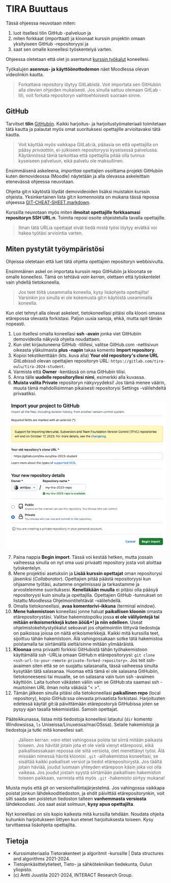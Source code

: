 # TIRA Buuttaus

Tässä ohjeessa neuvotaan miten:

1. luot itsellesi tilin GitHub -palveluun ja
1. miten forkkaat (importtaat) ja kloonaat kurssin projektin omaan yksityiseen GitHub -repositoryysi ja
1. saat sen omalle koneellesi työskentelyä varten.

Ohjeessa oletetaan että olet jo asentanut [kurssin työkalut](TOOLS.markdown) koneellesi.

Työkalujen **asennus- ja käyttöönottodemon** näet Moodlessa olevan videolinkin kautta.

> Forkattava repository löytyy GitLabistä. Voit importata sen GitHubiin alla olevien ohjeiden mukaisesti. Jos sinulla sattuu olemaan GitLab -tili, voit forkata repositoryn vaihtoehtoisesti suoraan sinne.

## GitHub 

Tarvitset **tilin** [GitHubiin](https://github.com). Kaikki harjoitus- ja harjoitustyömateriaali toimitetaan tätä kautta ja palautat myös omat suorituksesi opettajille arvioitavaksi tätä kautta. 

> Voit käyttää myös vaikkapa GitLab:iä, pääasia on että opettajilla on pääsy *privaattiin*, ei-julkiseen repositoryysi kyseisessä palvelussa. Käytännössä tämä tarkoittaa että opettajilla pitää olla tunnus kyseiseen palveluun, eikä palvelu ole maksullinen. 

Ensimmäisenä askeleena, *importtaa* opettajien osoittama projekti GitHubiin kuten demovideossa (Moodle) näytetään ja alla olevassa askeleittain etenevässä ohjeessa neuvotaan.

Ohjeita git:n käytöstä löydät demovideoiden lisäksi muistakin kurssin ohjeista. Yksinkertainen lista git:n komennoista on mukana tässä repossa ohjeessa [GIT-CHEAT-SHEET.markdown](GIT-CHEAT-SHEET.markdown).

Kurssilla neuvotaan myös miten **ilmoitat opettajille forkkaamasi repositoryn SSH URL:n**. Toimita reposi osoite ohjeistetulla tavalla opettajille. 

> Ilman tätä URLia opettajat eivät tiedä mistä työsi löytyy eivätkä voi hakea työtäsi arviointia varten.

## Miten pystytät työympäristösi

Ohjeissa oletetaan että luet tätä ohjetta opettajien repositoryn webbisivulta.

Ensimmäinen askel on importata kurssin repo GitHubiin ja kloonata se omalle koneellesi. Tämä on tehtävä *vain kerran*, olettaen että työskentelet vain yhdellä tietokoneella.

> Jos teet töitä useammalla koneella, kysy lisäohjeita opettajilta! Varsinkin jos sinulla ei ole kokemusta git:n käytöstä useammalla koneella.

Kun olet tehnyt alla olevat askeleet, tietokoneellasi pitäisi olla klooni omassa etärepossa olevasta forkistasi. Paljon uusia sanoja, ehkä, mutta opit tämän nopeasti.

1. Luo itsellesi omalla koneellasi **ssh -avain**  jonka viet GitHubiin demovideolla näkyviä ohjeita noudattaen.
2. Kun olet kirjautuneena GitHub -tilillesi, valitse GitHub.com -nettisivun oikeasta yläkulmasta **plus -napin** takaa komento **Import repository**. 
3. Kopioi tekstikenttään (kts. kuva alla) **Your old repository's clone URL** *GitLabissä* olevan opettajien repositoryn URL: `https://gitlab.com/tira-oulu/tira-2024-student`.
4. Varmista että **Owner** -kentässä on oma GitHubin tilisi. 
5. Anna tälle **uudelle repositoryllesi nimi**, esimerkki alla kuvassa.
6. **Muista valita Private** repositoryn näkyvyydeksi! Jos tämä menee väärin, muuta tämä mahdollisimman pikaisesti repositorysi Settings -välilehdeltä privaatiksi.

![Kuva GitHubin import repository](setup-import-repo-to-github.png)

7. Paina nappia **Begin import**. Tässä voi kestää hetken, mutta jossain vaiheessa sinulla on nyt oma uusi privaatti repository josta voit aloittaa työskentelyn.
8. Mene projektisi asetuksiin ja **Lisää kurssin opettajat** oman repositorysi jäseniksi (*Collaborator*). Opettajien pitää päästä repositoryysi kun ohjaamme työtäsi, autamme ongelmissasi ja tarkastamme ja arvostelemme suorituksesi. **Kenelläkään muulla** ei pitäisi olla pääsyä repositoryysi kuin sinulla ja opettajilla. Opettajien GitHub -tunnukset on listattu Moodlessa Ohjelmointitehtävät -välilehdellä.
9. Omalla tietokoneellasi, **avaa komentorivi-ikkuna** (terminal window).
10. **Mene hakemistoon** koneellasi jonne haluat **paikallisen kloonin** omasta etärepositorystäsi. Valitse hakemistopolku jossa **ei ole välilyöntejä tai mitään erikoismerkkejä kuten äöü&*! ja niin edelleen**. Useat ohjelmistokehitystyökalut sekoavat jos ohjelmointiin liittyviä tiedostoja on paikoissa joissa on näitä erikoismerkkejä. Kaikki mitä kurssilla teet, sijoittuu tähän hakemistoon. Älä vahingossakaan sotke tätä hakemistoa poistamalla tai siirtämällä sieltä/sinne mitään ylimääräistä.
11. **Kloonaa** oma privaatti forkkisi GitHubistä tähän työhakemistoon käyttämällä ssh -URLia omaan GitHub:n etärepositoryysi: `git clone <ssh-url-to-your-remote-private-forked-repository>`. Jos teit ssh-avaimen siten että se on suojattu salasanalla, tässä vaiheessa sinulta kysytään tätä salasanaa. Huomaa että tämä ei ole salasana GitHubiin, tietokoneeseesi tai muualle, se on salasana vain tuon ssh -avaimen käyttöön. Laita tuohon väkästen väliin vain se GitHub:sta saamasi ssh -muotoinen URL ilman noita väkäsiä "< >".
12. Tämän jälkeen sinulla pitäisi olla tietokoneellasi **paikallinen repo** (local repository), kopio GitHub:ssa olevasta privaatista forkistasi. Harjoitusten edetessä käytät git:iä päivittämään etärepostoryä GitHubissa joten se pysyy ajan tasalla tekemisistäsi. Samoin opettajat.


Pääteikkunassa, listaa mitä tiedostoja koneellesi latautui (`dir` komento Windowsissa, `ls` Unixeissa/Linuxeissa/macOSssa). Selaile hakemistoja ja tiedostoja ja tutki mitä koneellesi sait.

> Jälleen kerran: *varo* ettet vahingossa poista tai siirrä mitään paikasta toiseen. Jos hävität jotain jota et ole vielä vienyt etärepoosi, eikä paikallisessakaan repossa ole siitä versiota, olet menettänyt työsi. Älä missään nimessä hävitä kloonisi `.git` -alihakemistoa koneeltasi, se sisältää kaikki paikalliset versiot ja tiedot etärepositorystä. Jos täältä jotain häviää, joudut luomaan yhteyden etärepoon käsin joka voi olla vaikeaa. Jos joudut jostain syystä siirtämään paikallisen hakemiston toiseen paikkaan, varmista että myös `.git` -hakemisto siirtyy mukana!

Muista myös että git on versionhallintajärjestelmä. Jos vahingossa vaikkapa poistat jonkun lähdekooditiedoston, ja ehdit päivittää etärepositorynkin, voit silti saada sen poistetun tiedoston talteen **vanhemmasta versiosta** lähdekoodiasi. Jos saat asiat solmuun, **kysy apua opettajilta**.

Nyt koneellasi on siis kopio kaikesta mitä kurssilla tehdään. Noudata ohjeita kuhunkin harjoitukseen liittyen kun etenet harjoituksesta toiseen. Kysy tarvittaessa lisäohjeita opettajilta.

## Tietoja

* Kurssimateriaalia Tietorakenteet ja algoritmit -kurssille | Data structures and algorithms 2021-2024.
* Tietojenkäsittelytieteet, Tieto- ja sähkötekniikan tiedekunta, Oulun yliopisto.
* (c) Antti Juustila 2021-2024, INTERACT Research Group.